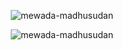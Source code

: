 <!--t asdsa t-->
<!--d asdasdas d-->
<!--tag sadas tag-->
<!--image https://user-images.githubusercontent.com/66284362/159115513-3ae48dd6-3d9c-416f-83d4-db48de23fac8.png image-->

<p align="center"> <img src="https://github-readme-stats.vercel.app/api?username=mewada-madhusudan&show_icons=true&theme=gotham" alt="mewada-madhusudan" />
<p align="center"> <img src="https://github-readme-stats.vercel.app/api/top-langs/?username=mewada-madhusudan&show_icons=true&theme=gotham" alt="mewada-madhusudan" />
